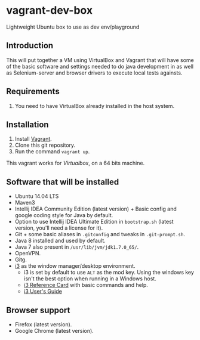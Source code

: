 # vagrant-dev-box
Lightweight Ubuntu box to use as dev env/playground

## Introduction

This will put together a VM using VirtualBox and Vagrant that will have some of the basic software and settings needed to do java development in as well as Selenium-server and browser drivers to execute local tests againsts. 

## Requirements
1. You need to have VirtualBox already installed in the host system.  

## Installation

1. Install [Vagrant](https://www.vagrantup.com).
2. Clone this git repository.
3. Run the command `vagrant up`.

This vagrant works for *Virtualbox*, on a 64 bits machine.

## Software that will be installed

- Ubuntu 14.04 LTS
- Maven3
- Intellij IDEA Community Edition (latest version) + Basic config and google coding style for Java by default.
- Option to use Intellij IDEA Ultimate Edition in `bootstrap.sh` (latest version, you'll need a license for it). 
- Git + some basic aliases in `.gitconfig` and tweaks in `.git-prompt.sh`. 
- Java 8 installed and used by default. 
- Java 7 also present in `/usr/lib/jvm/jdk1.7.0_65/`.
- OpenVPN.
- Gitg. 
- [i3](https://i3wm.org/) as the window manager/desktop environment. 
  - i3 is set by default to use `ALT` as the mod key. Using the windows key isn't the best option when running in a Windows host. 
  - [i3 Reference Card](https://i3wm.org/docs/refcard.html) with basic commands and help. 
  - [i3 User's Guide](https://i3wm.org/docs/userguide.html)

## Browser support

- Firefox (latest version).
- Google Chrome (latest version).
